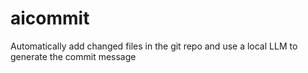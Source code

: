 # aicommit
Automatically add changed files in the git repo and use a local LLM to generate the commit message
